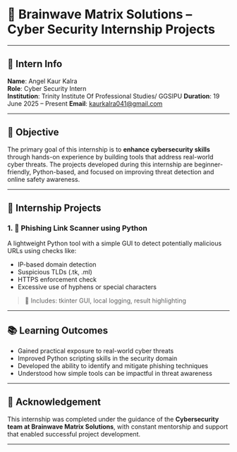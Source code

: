 
# 🧠 Brainwave Matrix Solutions – Cyber Security Internship Projects

---

## 👤 Intern Info

**Name**: Angel Kaur Kalra  
**Role**: Cyber Security Intern  
**Institution**: Trinity Institute Of Professional Studies/ GGSIPU 
**Duration**: 19 June 2025 – Present
**Email**: kaurkalra041@gmail.com  

---

## 🎯 Objective

The primary goal of this internship is to **enhance cybersecurity skills** through hands-on experience by building tools that address real-world cyber threats. The projects developed during this internship are beginner-friendly, Python-based, and focused on improving threat detection and online safety awareness.

---

## 📁 Internship Projects

### 1. 🔗 Phishing Link Scanner using Python
A lightweight Python tool with a simple GUI to detect potentially malicious URLs using checks like:
- IP-based domain detection
- Suspicious TLDs (.tk, .ml)
- HTTPS enforcement check
- Excessive use of hyphens or special characters

> 📄 Includes: tkinter GUI, local logging, result highlighting


---

## 📚 Learning Outcomes

- Gained practical exposure to real-world cyber threats
- Improved Python scripting skills in the security domain
- Developed the ability to identify and mitigate phishing techniques
- Understood how simple tools can be impactful in threat awareness

---

## 🤝 Acknowledgement

This internship was completed under the guidance of the **Cybersecurity team at Brainwave Matrix Solutions**, with constant mentorship and support that enabled successful project development.


---

